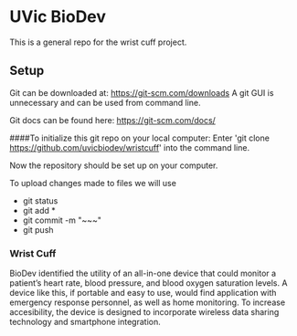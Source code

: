 # UVic BioDev
This is a general repo for the wrist cuff project.

## Setup
Git can be downloaded at: https://git-scm.com/downloads
A git GUI is unnecessary and can be used from command line.

Git docs can be found here: https://git-scm.com/docs/

####To initialize this git repo on your local computer:
Enter 'git clone https://github.com/uvicbiodev/wristcuff' into the command line.

Now the repository should be set up on your computer.

To upload changes made to files we will use
- git status
- git add *
- git commit -m "~~~"
- git push



### Wrist Cuff

BioDev identified the utility of an all-in-one device that could monitor a patient’s heart rate, blood pressure, and blood oxygen saturation levels. 
A device like this, if portable and easy to use, would find application with emergency response personnel, as well as home monitoring. 
To increase accesibility, the device is designed to incorporate wireless data sharing technology and smartphone integration.


